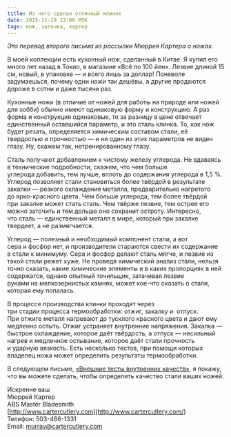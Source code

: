 ```yaml
---
title: Из чего сделан отличный клинок
date: 2015-11-29 22:08 MSK
tags: нож, заточка, картер 
---
```


*Это перевод второго письма из рассылки Мюррея Картера о ножах.*

В моей коллекции есть кухонный нож, сделанный в Китае. Я купил его много лет назад в Токио, в магазине «Всё по 100 йен». Лезвие длиной 15 см, новый, в упаковке — и всего лишь за доллар! Поневоле задумаешься, почему одни ножи так дешёвы, а другие продаются дороже в сотни и даже тысячи раз.

Кухонные ножи (в отличие от ножей для работы на природе или ножей для хобби) обычно имеют одинаковую форму и конструкцию. А раз форма и конструкция одинаковые, то за разницу в цене отвечает единственный оставшийся параметр, и это сталь клинка. То, как нож будет резать, определяется химическим составом стали, её твердостью и прочностью — и ни один из этих параметров не виден глазу. Ну, скажем так, нетренированному глазу.

Сталь получают добавлением к чистому железу углерода. Не вдаваясь в технические подробности, скажем, что чем больше углерода добавить, тем лучше, вплоть до содержания углерода в 1,5 %. Углерод позволяет стали становиться более твёрдой в результате закалки — резкого охлаждения металла, предварительно нагретого до ярко-красного цвета. Чем больше углерода, тем более твёрдой при закалке может стать сталь. Чем твёрже лезвие, тем острее его можно заточить и тем дольше оно сохранит остроту. Интересно, что сталь — единственный металл в мире, который при закалке твердеет, а не размягчается.

Углерод — полезный и необходимый компонент стали, а вот сера и фосфор нет, и производители стараются свести их содержание в стали к минимуму. Сера и фосфор делают сталь мягче, и лезвие из такой стали режет хуже. Не проведя химический анализ стали, нельзя точно сказать, какие химические элементы и в каких пропорциях в ней содержатся, однако опытный точильщик, затачивая лезвие руками на мелкозернистых камнях, может кое-что сказать о стали, которая ему попалась.

В процессе производства клинки проходят через три стадии процесса термообработки: отжиг, закалку и  отпуск. При отжиге металл нагревают до тусклого красного цвета и дают ему медленно остыть. Отжиг устраняет внутренние напряжения. Закалка — быстрое охлаждение, которое даёт твёрдость, а отпуск — несильный нагрев и медленное остывание, которое даёт стали прочность и ударную вязкость. Есть несколько тестов, при помощи которых владелец ножа может определить результаты термообработки.    

В следующем письме, [«Внешние тесты внутренних качеств»](/2015-12-01-carter-o-nozhah-3/), я покажу, что вы можете сделать, чтобы определить качество стали ваших ножей.

Искренне ваш<br> 
Мюррей Картер<br>
ABS Master Bladesmith<br> 
[http://www.cartercutlery.com](http://www.cartercutlery.com/)<br> 
Телефон: 503-466-1331<br> 
Email: murray@cartercutlery.com	

